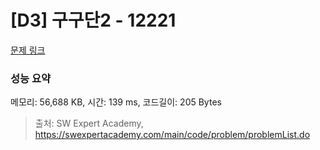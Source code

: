 # [D3] 구구단2 - 12221 

[문제 링크](https://swexpertacademy.com/main/code/problem/problemDetail.do?contestProbId=AXpz3dravpQDFATi) 

### 성능 요약

메모리: 56,688 KB, 시간: 139 ms, 코드길이: 205 Bytes



> 출처: SW Expert Academy, https://swexpertacademy.com/main/code/problem/problemList.do